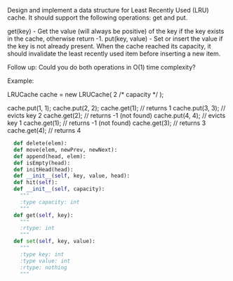 
Design and implement a data structure for Least Recently Used (LRU) cache. It should support the following operations: get and put.



get(key) - Get the value (will always be positive) of the key if the key exists in the cache, otherwise return -1.
put(key, value) - Set or insert the value if the key is not already present. When the cache reached its capacity, it should invalidate the least recently used item before inserting a new item.


Follow up:
Could you do both operations in O(1) time complexity?

Example:

LRUCache cache = new LRUCache( 2 /* capacity */ );

cache.put(1, 1);
cache.put(2, 2);
cache.get(1);       // returns 1
cache.put(3, 3);    // evicts key 2
cache.get(2);       // returns -1 (not found)
cache.put(4, 4);    // evicts key 1
cache.get(1);       // returns -1 (not found)
cache.get(3);       // returns 3
cache.get(4);       // returns 4




```python
  def delete(elem):
  def move(elem, newPrev, newNext):
  def append(head, elem):
  def isEmpty(head):
  def initHead(head):
  def __init__(self, key, value, head):
  def hit(self):
  def __init__(self, capacity):
    """
    :type capacity: int
    """
  def get(self, key):
    """
    :rtype: int
    """
  def set(self, key, value):
    """
    :type key: int
    :type value: int
    :rtype: nothing
    """
```
